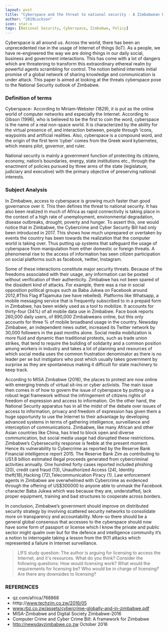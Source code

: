 ```yaml
---
layout: post
title: "Cyberspace and the threat to national security - A Zimbabwean Perspective"
author: "2019Luckson"
icon: star-o
tags: [National Security, Cyberspace, Zimbabwe, Policy]
---
```


Cyberspace is all around us. Across the world, there has been an unprecedented rise in the usage of Internet of things (IoT).
As a people, we have re-engineered the way we are doing things in our daily social, business and government interactions. 
This has come with a lot of dangers which are threatening to transform this extraordinary ethereal realm by powerful agents scrambling for control. The notion behind internets initial promise of a global network of sharing knowledge and communication is under attack. 
This paper is aimed at looking at the threats cyberspace pose to the National Security outlook of Zimbabwe.

### Definition of terms
Cyberspace- According to Miriam-Webster (1829), it is put as the online world of computer networks and especially the Internet. 
According to Gibson (1996), who is believed to be the first to coin the word, cyberspace is the name of a real non-space world. 
It is characterized by the ability for the virtual presence of, and interaction between, people through ‘icons, waypoints and artificial realities. Also, cyberspace is a compound word, and the origin of the first term ‘cyber’ comes from the Greek word 
kybernetes, which means pilot, governor, and ruler.

National security is mainly a government function of protecting its citizens, economy, nation’s boundaries, energy, state institutions 
etc., through the enactment of policies pursued by three arms of the state (legislature, judiciary and executive) with the primary objective of preserving national interests.

### Subject Analysis 
In Zimbabwe, access to cyberspace is growing much faster than good governance over it. This then defines the threat to national security. It has also been realized in much of Africa as rapid connectivity is taking place in the context of a high rate of unemployment, environmental degradation, disease outbreaks, drought, poverty and hunger. To assert this, one would notice that in 
Zimbabwe, the Cybercrime and Cyber Security Bill had only been introduced in 2017. This shows how much unprepared or overtaken by events the country has been towards the realization that the computer world is taking over. Thus putting up systems that safeguard the
usage of cyberspace from manipulation from either domestic or foreign threats. A phenomenal rise to the access of information has seen citizen participation on social platforms such as facebook, twitter, Instagram.

Some of these interactions constitute major security threats. Because of the freedoms associated with their usage, any information can be posted without verification of their authenticity. Zimbabwe has not been spared of the dissident kind of attacks. For example, there was a rise in social opposition political groups such as Baba Jukwa on Facebook around 2012,#This Flag #Tajamuka (we have rebelled). Platforms like Whatsapp, a mobile messaging service that is frequently subscribed to in a prepaid form in Zimbabwe, has been widely used as a tool to mobilize. 
It accounts for thirty-four (34%) of all mobile data use in Zimbabwe. Face book reports 260,000 daily users, of 890,000 
Zimbabweans online, but this only accounts for three % of mobile broadband usage in the country. Newsday Zimbabwe, 
an independent news outlet, increased its Twitter network by 30,000 followers in the past months alone. 
Social media mobilization is more fluid and dynamic than traditional protests, such as trade union strikes, 
that tend to require the building of solidarity and a common position among workers in industry and 
takes a lot of planning and resources of which social media uses the common frustration denominator as there is no leader per se 
but instigators who post which usually takes government by surprise as they are spontaneous making it difficult for 
state machinery to keep track.

According to MISA Zimbabwe (2016), the places to protest are now online with emerging trends of virtual sit-ins or cyber activists.
The main issue then comes in of how to govern the issue of cyberspace by putting up a robust legal framework without the infringement of citizens rights of freedom of expression and access to information. On the other hand, the National Security apparatus has in all the midst of the debate over issues of access to information, privacy and freedom of expression has given them a huge opportunity to use the Internet to their advantage by developing advanced systems in terms of gathering intelligence, surveillance and interception of communications. Zimbabwe, like many African and other Asian countries like China, has tried to block open and diverse communication, but social media usage had disrupted these restrictions. Zimbabwe’s Cybersecurity response is feeble at the present moment. 
Hence its vulnerability to Cybercrime as reported by the Reserve Bank Financial intelligence report 2015. The Reserve Bank Zim as contributing to US1.8 billion estimated illegal proceeds generated from cybercriminal activities annually. One hundred forty cases reported included phishing (20), credit card fraud (13), Unauthorized Access (24), Identity theft(18),Hacking (72),Telecommunication Piracy (1). Law enforcement agents in Zimbabwe are overwhelmed with Cybercrime as evidenced through the offering of US$300000 to anyone able to unmask the Facebook character Baba Jukwa which was because they are, understaffed, lack proper equipment, training and 
bad structures to cooperate across borders.

In conclusion, Zimbabwe’s government should improve on distributed security strategy by involving scattered security networks to consolidate more on transparency and accountability. More-so there should be a general global consensus that accesses to the cyberspace should now have some form of passport or license which I know the private and public sector might qualm over but for the defence and intelligence community it’s a notion to interrogate taking a lesson from the 9\11 attacks which represented a failure in Internet surveillance.

> LIFS study question: The author is arguing for licensing to access the Internet, and it's resources.
> What do you think? Consider the following questions:
> How would licensing work?
> What would the requirements for licensing be?
> Who would be in charge of licensing?
> Are there any downsides to licensing?

### REFERENCES 
* qz.com/africa/768868 
* htttp://www.techzim.co.zw/2016/05 
* www.rbz.co,zw/assets/cybercrime-globally-and-in-zimbabwe.pdf 
* MISA-Zimbabwe and Digital Society Zimbabwe-2016 
* Computer Crime and Cyber Crime Bill: A framework for Zimbabwe 
* http://newsdayzimbabwe.co,zw October 2016

